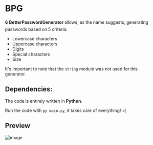 # BPG
🔒 **BetterPasswordGenerator** allows, as the name suggests, generating passwords based on 5 criteria:

- Lowercase characters
- Uppercase characters
- Digits
- Special characters
- Size

It's important to note that the `string` module was not used for this generator.

## Dependencies:

The code is entirely written in __Python__.

Run the code with `py main.py`, it takes care of everything! =)

## Preview

![image](https://github.com/zqodev/BPG/assets/123120185/b387d029-012b-4990-82fc-0026fcc62d01)
